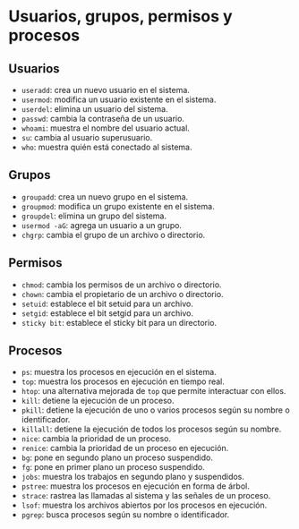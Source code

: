 # Usuarios, grupos, permisos y procesos


## Usuarios

- `useradd`: crea un nuevo usuario en el sistema.
- `usermod`: modifica un usuario existente en el sistema.
- `userdel`: elimina un usuario del sistema.
- `passwd`: cambia la contraseña de un usuario.
- `whoami`: muestra el nombre del usuario actual.
- `su`: cambia al usuario superusuario.
- `who`: muestra quién está conectado al sistema.


## Grupos

- `groupadd`: crea un nuevo grupo en el sistema.
- `groupmod`: modifica un grupo existente en el sistema.
- `groupdel`: elimina un grupo del sistema.
- `usermod -aG`: agrega un usuario a un grupo.
- `chgrp`: cambia el grupo de un archivo o directorio.

## Permisos

- `chmod`: cambia los permisos de un archivo o directorio.
- `chown`: cambia el propietario de un archivo o directorio.
- `setuid`: establece el bit setuid para un archivo.
- `setgid`: establece el bit setgid para un archivo.
- `sticky bit`: establece el sticky bit para un directorio.

## Procesos

- `ps`: muestra los procesos en ejecución en el sistema.
- `top`: muestra los procesos en ejecución en tiempo real.
- `htop`: una alternativa mejorada de `top` que permite interactuar con ellos.
- `kill`: detiene la ejecución de un proceso.
- `pkill`: detiene la ejecución de uno o varios procesos según su nombre o identificador.
- `killall`: detiene la ejecución de todos los procesos según su nombre.
- `nice`: cambia la prioridad de un proceso.
- `renice`: cambia la prioridad de un proceso en ejecución.
- `bg`: pone en segundo plano un proceso suspendido.
- `fg`: pone en primer plano un proceso suspendido.
- `jobs`: muestra los trabajos en segundo plano y suspendidos.
- `pstree`: muestra los procesos en ejecución en forma de árbol.
- `strace`: rastrea las llamadas al sistema y las señales de un proceso.
- `lsof`: muestra los archivos abiertos por los procesos en ejecución.
- `pgrep`: busca procesos según su nombre o identificador.
